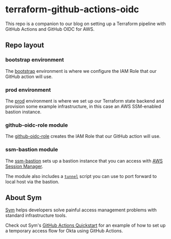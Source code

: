 # terraform-github-actions-oidc

This repo is a companion to our blog on setting up a Terraform pipeline with GitHub Actions and GitHub OIDC for AWS.

## Repo layout

### bootstrap environment

The [bootstrap](environments/bootstrap) environment is where we configure the IAM Role that our GitHub action will use.

### prod environment

The [prod](environments/prod) environment is where we set up our Terraform state backend and provision some example infrastructure, in this case an AWS SSM-enabled bastion instance.

### github-oidc-role module

The [github-oidc-role](modules/github-oidc-role) creates the IAM Role that our GitHub action will use. 

### ssm-bastion module

The [ssm-bastion](modules/ssm-bastion) sets up a bastion instance that you can access with [AWS Session Manager](https://docs.aws.amazon.com/systems-manager/latest/userguide/session-manager.html).

The module also includes a [`tunnel`](modules/ssm-bastion/tunnel.sh) script you can use to port forward to local host via the bastion.

## About Sym

[Sym](https://www.symops.com) helps developers solve painful access management problems with standard infrastructure tools.

Check out Sym's [GitHub Actions Quickstart](https://github-actions.tutorials.symops.com/) for an example of how to set up a temporary access flow for Okta using GitHub Actions.
